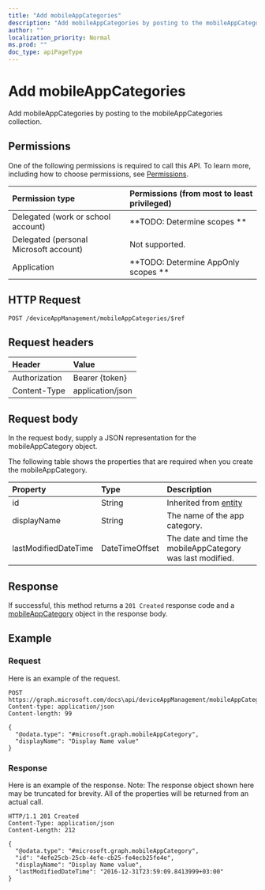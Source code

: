```yaml
---
title: "Add mobileAppCategories"
description: "Add mobileAppCategories by posting to the mobileAppCategories collection."
author: ""
localization_priority: Normal
ms.prod: ""
doc_type: apiPageType
---
```


# Add mobileAppCategories

Add mobileAppCategories by posting to the mobileAppCategories collection.

## Permissions
One of the following permissions is required to call this API. To learn more, including how to choose permissions, see [Permissions](/concepts/permissions-reference.md).

|Permission type|Permissions (from most to least privileged)|
|:---|:---|
|Delegated (work or school account)|**TODO: Determine scopes **|
|Delegated (personal Microsoft account)|Not supported.|
|Application|**TODO: Determine AppOnly scopes **|

## HTTP Request
<!-- {
  "blockType": "ignored"
}
-->
``` http
POST /deviceAppManagement/mobileAppCategories/$ref
```

## Request headers
|Header|Value|
|:---|:---|
|Authorization|Bearer {token}|
|Content-Type|application/json|

## Request body
In the request body, supply a JSON representation for the mobileAppCategory object.

The following table shows the properties that are required when you create the mobileAppCategory.

|Property|Type|Description|
|:---|:---|:---|
|id|String| Inherited from [entity](../resources/entity.md)|
|displayName|String|The name of the app category.|
|lastModifiedDateTime|DateTimeOffset|The date and time the mobileAppCategory was last modified.|



## Response
If successful, this method returns a `201 Created` response code and a [mobileAppCategory](../resources/mobileappcategory.md) object in the response body.

## Example

### Request
Here is an example of the request.
<!-- {
  "blockType": "request",
  "name": "create_mobileappcategory_from_"
}
-->
``` http
POST https://graph.microsoft.com/docs\api/deviceAppManagement/mobileAppCategories
Content-type: application/json
Content-length: 99

{
  "@odata.type": "#microsoft.graph.mobileAppCategory",
  "displayName": "Display Name value"
}
```

### Response
Here is an example of the response. Note: The response object shown here may be truncated for brevity. All of the properties will be returned from an actual call.
<!-- {
  "blockType": "response",
  "truncated": true,
  "@odata.type": "microsoft.graph.mobileappcategory"
}
-->
``` http
HTTP/1.1 201 Created
Content-Type: application/json
Content-Length: 212

{
  "@odata.type": "#microsoft.graph.mobileAppCategory",
  "id": "4efe25cb-25cb-4efe-cb25-fe4ecb25fe4e",
  "displayName": "Display Name value",
  "lastModifiedDateTime": "2016-12-31T23:59:09.8413999+03:00"
}
```

